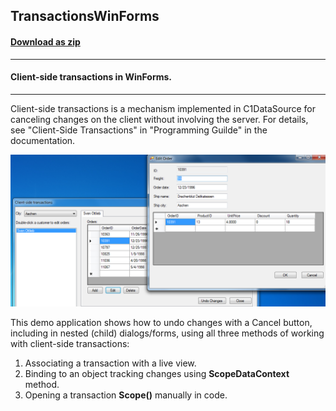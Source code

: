 ## TransactionsWinForms
#### [Download as zip](https://grapecity.github.io/DownGit/#/home?url=https://github.com/GrapeCity/ComponentOne-WinForms-Samples/tree/master/NetFramework\DataSource\CS\TransactionsWinForms)
____
#### Client-side transactions in WinForms.
____
Client-side transactions is a mechanism implemented in C1DataSource for canceling changes on the client without involving the server.
For details, see "Client-Side Transactions" in "Programming Guilde" in the documentation.

![screenshot](screenshot.png)

This demo application shows how to undo changes with a Cancel button, including in nested (child) dialogs/forms, using all three methods of working with client-side transactions:

1. Associating a transaction with a live view.
2. Binding to an object tracking changes using **ScopeDataContext** method.
3. Opening a transaction **Scope()** manually in code.

